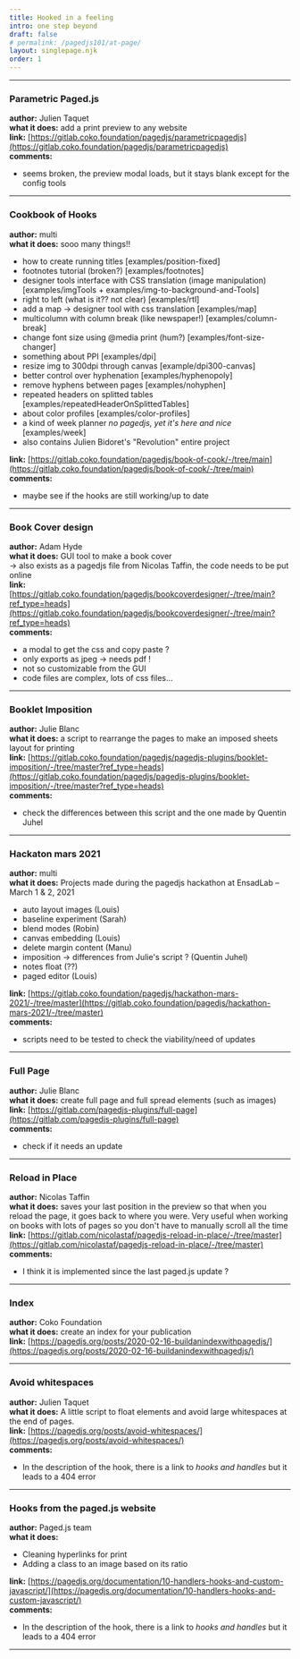 ```yaml
---
title: Hooked in a feeling
intro: one step beyond
draft: false
# permalink: /pagedjs101/at-page/
layout: singlepage.njk
order: 1
---
```


---

### Parametric Paged.js

**author:** Julien Taquet  
**what it does:** add a print preview to any website  
**link:** [https://gitlab.coko.foundation/pagedjs/parametricpagedjs](https://gitlab.coko.foundation/pagedjs/parametricpagedjs)  
**comments:**

- seems broken, the preview modal loads, but it stays blank except for the config tools

---

### Cookbook of Hooks

**author:** multi  
**what it does:** sooo many things!!

- how to create running titles [examples/position-fixed]
- footnotes tutorial (broken?) [examples/footnotes]
- designer tools interface with CSS translation (image manipulation) [examples/imgTools + examples/img-to-background-and-Tools]
- right to left (what is it?? not clear) [examples/rtl]
- add a map → designer tool with css translation [examples/map]
- multicolumn with column break (like newspaper!) [examples/column-break]
- change font size using @media print (hum?) [examples/font-size-changer]
- something about PPI [examples/dpi]
- resize img to 300dpi through canvas [example/dpi300-canvas]
- better control over hyphenation [examples/hyphenopoly]
- remove hyphens between pages [examples/nohyphen]
- repeated headers on splitted tables [examples/repeatedHeaderOnSplittedTables]
- about color profiles [examples/color-profiles]
- a kind of week planner _no pagedjs, yet it's here and nice_ [examples/week]
- also contains Julien Bidoret's "Revolution" entire project

**link:** [https://gitlab.coko.foundation/pagedjs/book-of-cook/-/tree/main](https://gitlab.coko.foundation/pagedjs/book-of-cook/-/tree/main)  
**comments:**

- maybe see if the hooks are still working/up to date

---

### Book Cover design

**author:** Adam Hyde  
**what it does:** GUI tool to make a book cover  
→ also exists as a pagedjs file from Nicolas Taffin, the code needs to be put online  
**link:** [https://gitlab.coko.foundation/pagedjs/bookcoverdesigner/-/tree/main?ref_type=heads](https://gitlab.coko.foundation/pagedjs/bookcoverdesigner/-/tree/main?ref_type=heads)  
**comments:**

- a modal to get the css and copy paste ?
- only exports as jpeg → needs pdf !
- not so customizable from the GUI
- code files are complex, lots of css files...

---

### Booklet Imposition

**author:** Julie Blanc  
**what it does:** a script to rearrange the pages to make an imposed sheets layout for printing  
**link:** [https://gitlab.coko.foundation/pagedjs/pagedjs-plugins/booklet-imposition/-/tree/master?ref_type=heads](https://gitlab.coko.foundation/pagedjs/pagedjs-plugins/booklet-imposition/-/tree/master?ref_type=heads)  
**comments:**

- check the differences between this script and the one made by Quentin Juhel

---

### Hackaton mars 2021

**author:** multi  
**what it does:** Projects made during the pagedjs hackathon at EnsadLab – March 1 & 2, 2021

- auto layout images (Louis)
- baseline experiment (Sarah)
- blend modes (Robin)
- canvas embedding (Louis)
- delete margin content (Manu)
- imposition → differences from Julie's script ? (Quentin Juhel)
- notes float (??)
- paged editor (Louis)

**link:** [https://gitlab.coko.foundation/pagedjs/hackathon-mars-2021/-/tree/master](https://gitlab.coko.foundation/pagedjs/hackathon-mars-2021/-/tree/master)  
**comments:**

- scripts need to be tested to check the viability/need of updates

---

### Full Page

**author:** Julie Blanc  
**what it does:** create full page and full spread elements (such as images)  
**link:** [https://gitlab.com/pagedjs-plugins/full-page](https://gitlab.com/pagedjs-plugins/full-page)  
**comments:**

- check if it needs an update

---

### Reload in Place

**author:** Nicolas Taffin  
**what it does:** saves your last position in the preview so that when you reload the page, it goes back to where you were. Very useful when working on books with lots of pages so you don't have to manually scroll all the time  
**link:** [https://gitlab.com/nicolastaf/pagedjs-reload-in-place/-/tree/master](https://gitlab.com/nicolastaf/pagedjs-reload-in-place/-/tree/master)  
**comments:**

- I think it is implemented since the last paged.js update ?

---

### Index

**author:** Coko Foundation  
**what it does:** create an index for your publication  
**link:** [https://pagedjs.org/posts/2020-02-16-buildanindexwithpagedjs/](https://pagedjs.org/posts/2020-02-16-buildanindexwithpagedjs/)

---

### Avoid whitespaces

**author:** Julien Taquet  
**what it does:** A little script to float elements and avoid large whitespaces at the end of pages.  
**link:** [https://pagedjs.org/posts/avoid-whitespaces/](https://pagedjs.org/posts/avoid-whitespaces/)  
**comments:**

- In the description of the hook, there is a link to _hooks and handles_ but it leads to a 404 error

---

### Hooks from the paged.js website

**author:** Paged.js team  
**what it does:**

- Cleaning hyperlinks for print
- Adding a class to an image based on its ratio

**link:** [https://pagedjs.org/documentation/10-handlers-hooks-and-custom-javascript/](https://pagedjs.org/documentation/10-handlers-hooks-and-custom-javascript/)  
**comments:**

- In the description of the hook, there is a link to _hooks and handles_ but it leads to a 404 error

---

